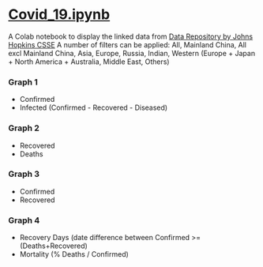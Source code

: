 

# [Covid_19.ipynb](https://github.com/flow4u/public/blob/master/Covid_19.ipynb)
A Colab notebook to display the linked data from [Data Repository by Johns Hopkins CSSE](https://github.com/CSSEGISandData/COVID-19)
A number of filters can be applied: All, Mainland China, All excl Mainland China, Asia, Europe, Russia, Indian, Western (Europe +
Japan + North America + Australia, Middle East, Others)
### Graph 1
- Confirmed
- Infected (Confirmed - Recovered - Diseased)
### Graph 2
- Recovered
- Deaths
### Graph 3
- Confirmed
- Recovered
### Graph 4
- Recovery Days (date difference between Confirmed >= (Deaths+Recovered)
- Mortality (% Deaths / Confirmed)
